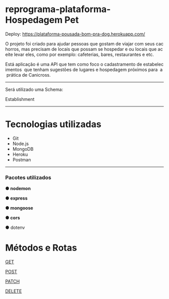 # reprograma-plataforma-Hospedagem Pet

Deploy: https://plataforma-pousada-bom-pra-dog.herokuapp.com/

O projeto foi criado para ajudar pessoas que gostam de viajar com seus cachorros, mas precisam de locais que possam se hospedar e ou locais que aceite levar eles, como por exemplo: cafeterias, bares, restaurantes e etc.

Está aplicação é uma API que tem como foco o cadastramento de estabelecimentos  que tenham sugestões de lugares e hospedagem próximos para  a prática de Canicross.

---
Será utilizado uma Schema:

Establishment

---

# **Tecnologias utilizadas**

- Git
- Node.js
- MongoDB
- Heroku
- Postman

---

### **Pacotes utilizados**

**● nodemon**

**● express**

**● mongoose**

**● cors**

● dotenv

# Métodos e Rotas

[GET](https://www.notion.so/GET-e8cb4237daef47d0b782ee07b2c3fd69)

[POST](https://www.notion.so/POST-a6df2b97ca7a4351a5d344499240bc63)

[PATCH](https://www.notion.so/PATCH-b58e3d906c9b44aaa0b20642b165918e)

[DELETE](https://www.notion.so/DELETE-714a7524e51f4a0893acefca5b290064)
